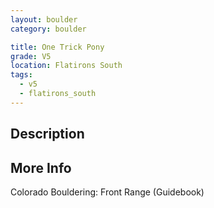 ```yaml
---
layout: boulder
category: boulder

title: One Trick Pony
grade: V5
location: Flatirons South
tags:
  - v5
  - flatirons_south
---
```


## Description


## More Info
Colorado Bouldering: Front Range (Guidebook)
